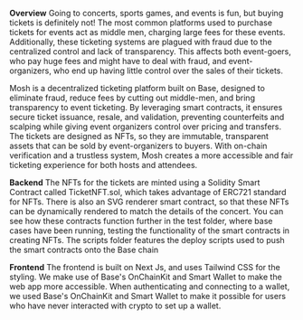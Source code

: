 **Overview**
Going to concerts, sports games, and events is fun, but buying tickets is definitely not! The most common platforms used to purchase tickets for events act as middle men, charging large fees for these events. Additionally, these ticketing systems are plagued with fraud due to the centralized control and lack of transparency. This affects both event-goers, who pay huge fees and might have to deal with fraud, and event-organizers, who end up having little control over the sales of their tickets.

Mosh is a decentralized ticketing platform built on Base, designed to eliminate fraud, reduce fees by cutting out middle-men, and bring transparency to event ticketing. By leveraging smart contracts, it ensures secure ticket issuance, resale, and validation, preventing counterfeits and scalping while giving event organizers control over pricing and transfers. The tickets are designed as NFTs, so they are immutable, transparent assets that can be sold by event-organizers to buyers. With on-chain verification and a trustless system, Mosh creates a more accessible and fair ticketing experience for both hosts and attendees.

**Backend**
The NFTs for the tickets are minted using a Solidity Smart Contract called TicketNFT.sol, which takes advantage of ERC721 standard for NFTs. There is also an SVG renderer smart contract, so that these NFTs can be dynamically rendered to match the details of the concert. You can see how these contracts function further in the test folder, where base cases have been running, testing the functionality of the smart contracts in creating NFTs. The scripts folder features the deploy scripts used to push the smart contracts onto the Base chain

**Frontend**
The frontend is built on Next Js, and uses Tailwind CSS for the styling. We make use of Base's OnChainKit  and Smart Wallet to make the web app more accessible. When authenticating and connecting to a wallet, we used Base's OnChainKit and Smart Wallet to make it possible for users who have never interacted with crypto to set up a wallet.
